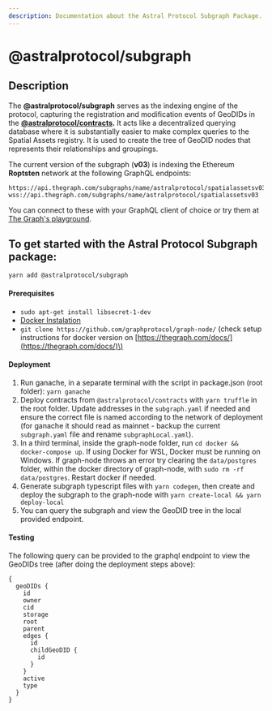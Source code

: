 ```yaml
---
description: Documentation about the Astral Protocol Subgraph Package.
---
```


# @astralprotocol/subgraph

## **Description**

The **@astralprotocol/subgraph** serves as the indexing engine of the protocol, capturing the registration and modification events of GeoDIDs in the [**@astralprotocol/contracts**](docs/)**.** It acts like a decentralized querying database where it is substantially easier to make complex queries to the Spatial Assets registry. It is used to create the tree of GeoDID nodes that represents their relationships and groupings.

The current version of the subgraph \(**v03**\) is indexing the Ethereum **Roptsten** network at the following GraphQL endpoints:

```text
https://api.thegraph.com/subgraphs/name/astralprotocol/spatialassetsv03
wss://api.thegraph.com/subgraphs/name/astralprotocol/spatialassetsv03
```

You can connect to these with your GraphQL client of choice or try them at [The Graph's playground](https://thegraph.com/explorer/subgraph/astralprotocol/spatialassetsv03).

## **To get started with the Astral Protocol Subgraph package:**

`yarn add @astralprotocol/subgraph`

#### Prerequisites

* `sudo apt-get install libsecret-1-dev`
* [Docker Instalation](https://docs.docker.com/install/linux/docker-ce/debian/)
* `git clone https://github.com/graphprotocol/graph-node/` \(check setup instructions for docker version  on [https://thegraph.com/docs/](https://thegraph.com/docs/)\)

#### Deployment

1. Run ganache, in a separate terminal with the script in package.json \(root folder\): `yarn ganache`
2. Deploy contracts from  `@astralprotocol/contracts` with `yarn truffle` in the root folder. Update addresses in the `subgraph.yaml` if needed and ensure the correct file is named according to the network of deployment \(for ganache it should read as mainnet - backup the current `subgraph.yaml` file and rename `subgraphLocal.yaml`\).
3. In a third terminal, inside the graph-node folder, run `cd docker && docker-compose up`. If using Docker for WSL, Docker must be running on Windows. If graph-node throws an error try clearing the `data/postgres` folder, within the docker directory of graph-node, with `sudo rm -rf data/postgres`. Restart docker if needed.
4. Generate subgraph typescript files with `yarn codegen`, then create and deploy the subgraph to the graph-node with `yarn create-local && yarn deploy-local`
5. You can query the subgraph and view the GeoDID tree in the local provided endpoint.

#### Testing

The following query can be provided to the graphql endpoint to view the GeoDIDs tree \(after doing the deployment steps above\):

```text
{
  geoDIDs {
    id
    owner
    cid
    storage
    root
    parent
    edges {
      id
      childGeoDID {
        id
      }
    }
    active
    type
  }
}
```

